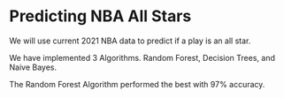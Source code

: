# Predicting NBA All Stars

We will use current 2021 NBA data to predict if a play is an all star.

We have implemented 3 Algorithms. Random Forest, Decision Trees, and Naive Bayes.

The Random Forest Algorithm performed the best with 97% accuracy. 
